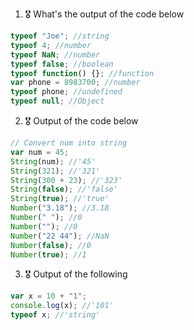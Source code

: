 1. 🎖 What's the output of the code below

```js
typeof "Joe"; //string
typeof 4; //number
typeof NaN; //number
typeof false; //boolean
typeof function() {}; //function
var phone = 8983700; //number
typeof phone; //undefined
typeof null; //Object
```

2. 🎖 Output of the code below

```js
// Convert num into string
var num = 45;
String(num); //'45'
String(321); //'321'
String(300 + 23); //'323'
String(false); //'false'
String(true); //'true'
Number("3.18"); //3.18
Number(" "); //0
Number(""); //0
Number("22 44"); //NaN
Number(false); //0
Number(true); //1
```

3. 🎖 Output of the following

```js
var x = 10 + "1";
console.log(x); //'101'
typeof x; //'string'
```
